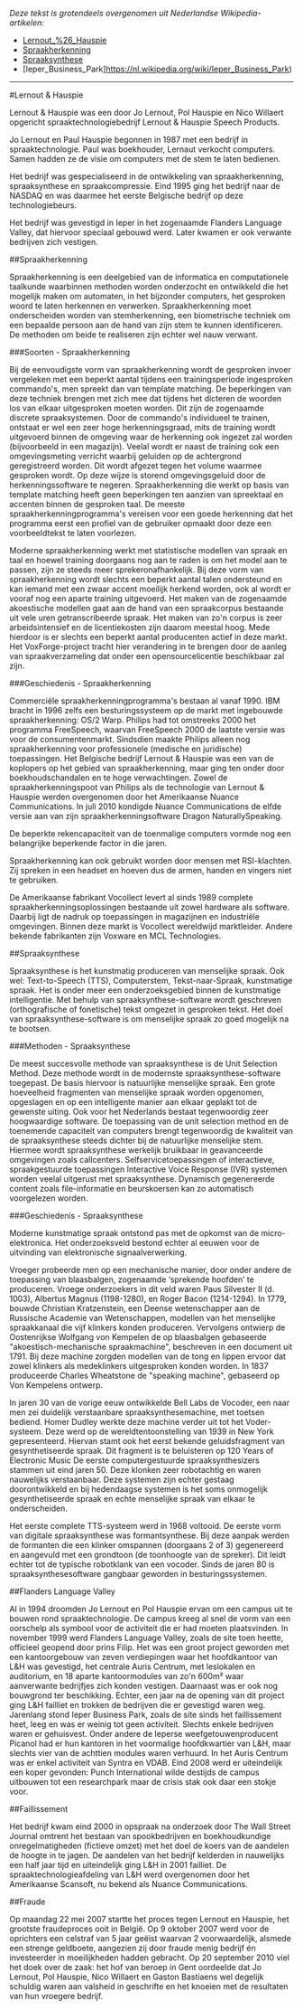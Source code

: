 _Deze tekst is grotendeels overgenomen uit Nederlandse Wikipedia-artikelen:_

- [Lernout_%26_Hauspie](https://nl.wikipedia.org/wiki/Lernout_%26_Hauspie)
- [Spraakherkenning](https://nl.wikipedia.org/wiki/Spraakherkenning)
- [Spraaksynthese](https://nl.wikipedia.org/wiki/Spraaksynthese)
- [Ieper_Business_Park]https://nl.wikipedia.org/wiki/Ieper_Business_Park)

--- 
             
#Lernout & Hauspie

Lernout & Hauspie was een door Jo Lernout, Pol Hauspie en Nico Willaert opgericht spraaktechnologiebedrijf Lernout & Hauspie Speech Products.

Jo Lernout en Paul Hauspie begonnen in 1987 met een bedrijf in spraaktechnologie. Paul was boekhouder, Lernaut verkocht computers. Samen hadden ze de visie om computers met de stem te laten bedienen.

Het bedrijf was gespecialiseerd in de ontwikkeling van spraakherkenning, spraaksynthese en spraakcompressie. Eind 1995 ging het bedrijf naar de NASDAQ en was daarmee het eerste Belgische bedrijf op deze technologiebeurs.

Het bedrijf was gevestigd in Ieper in het zogenaamde Flanders Language Valley, dat hiervoor speciaal gebouwd werd. Later kwamen er ook verwante bedrijven zich vestigen.

##Spraakherkenning

Spraakherkenning is een deelgebied van de informatica en computationele taalkunde waarbinnen methoden worden onderzocht en ontwikkeld die het mogelijk maken om automaten, in het bijzonder computers, het gesproken woord te laten herkennen en verwerken. Spraakherkenning moet onderscheiden worden van stemherkenning, een biometrische techniek om een bepaalde persoon aan de hand van zijn stem te kunnen identificeren. De methoden om beide te realiseren zijn echter wel nauw verwant.

###Soorten - Spraakherkenning

Bij de eenvoudigste vorm van spraakherkenning wordt de gesproken invoer vergeleken met een beperkt aantal tijdens een trainingsperiode ingesproken commando's, men spreekt dan van template matching. De beperkingen van deze techniek brengen met zich mee dat tijdens het dicteren de woorden los van elkaar uitgesproken moeten worden. Dit zijn de zogenaamde discrete spraaksystemen. Door de commando's individueel te trainen, ontstaat er wel een zeer hoge herkenningsgraad, mits de training wordt uitgevoerd binnen de omgeving waar de herkenning ook ingezet zal worden (bijvoorbeeld in een magazijn). Veelal wordt er naast de training ook een omgevingsmeting verricht waarbij geluiden op de achtergrond geregistreerd worden. Dit wordt afgezet tegen het volume waarmee gesproken wordt. Op deze wijze is storend omgevingsgeluid door de herkenningssoftware te negeren. Spraakherkenning die werkt op basis van template matching heeft geen beperkingen ten aanzien van spreektaal en accenten binnen de gesproken taal. De meeste spraakherkenningprogramma's vereisen voor een goede herkenning dat het programma eerst een profiel van de gebruiker opmaakt door deze een voorbeeldtekst te laten voorlezen.

Moderne spraakherkenning werkt met statistische modellen van spraak en taal en hoewel training doorgaans nog aan te raden is om het model aan te passen, zijn ze steeds meer sprekeronafhankelijk. Bij deze vorm van spraakherkenning wordt slechts een beperkt aantal talen ondersteund en kan iemand met een zwaar accent moeilijk herkend worden, ook al wordt er vooraf nog een aparte training uitgevoerd. Het maken van de zogenaamde akoestische modellen gaat aan de hand van een spraakcorpus bestaande uit vele uren getranscribeerde spraak. Het maken van zo'n corpus is zeer arbeidsintensief en de licentiekosten zijn daarom meestal hoog. Mede hierdoor is er slechts een beperkt aantal producenten actief in deze markt. Het VoxForge-project tracht hier verandering in te brengen door de aanleg van spraakverzameling dat onder een opensourcelicentie beschikbaar zal zijn. 

###Geschiedenis - Spraakherkenning

Commerciële spraakherkenningprogramma's bestaan al vanaf 1990. IBM bracht in 1996 zelfs een besturingssysteem op de markt met ingebouwde spraakherkenning: OS/2 Warp. Philips had tot omstreeks 2000 het programma FreeSpeech, waarvan FreeSpeech 2000 de laatste versie was voor de consumentenmarkt. Sindsdien maakte Philips alleen nog spraakherkenning voor professionele (medische en juridische) toepassingen. Het Belgische bedrijf Lernout & Hauspie was een van de koplopers op het gebied van spraakherkenning, maar ging ten onder door boekhoudschandalen en te hoge verwachtingen. Zowel de spraakherkenningspoot van Philips als de technologie van Lernout & Hauspie werden overgenomen door het Amerikaanse Nuance Communications. In juli 2010 kondigde Nuance Communications de elfde versie aan van zijn spraakherkenningsoftware Dragon NaturallySpeaking.

De beperkte rekencapaciteit van de toenmalige computers vormde nog een belangrijke beperkende factor in die jaren.

Spraakherkenning kan ook gebruikt worden door mensen met RSI-klachten. Zij spreken in een headset en hoeven dus de armen, handen en vingers niet te gebruiken.

De Amerikaanse fabrikant Vocollect levert al sinds 1989 complete spraakherkenningsoplossingen bestaande uit zowel hardware als software. Daarbij ligt de nadruk op toepassingen in magazijnen en industriële omgevingen. Binnen deze markt is Vocollect wereldwijd marktleider. Andere bekende fabrikanten zijn Voxware en MCL Technologies. 


##Spraaksynthese


Spraaksynthese is het kunstmatig produceren van menselijke spraak. Ook wel: Text-to-Speech (TTS), Computerstem, Tekst-naar-Spraak, kunstmatige spraak. Het is onder meer een onderzoeksgebied binnen de kunstmatige intelligentie. Met behulp van spraaksynthese-software wordt geschreven (orthografische of fonetische) tekst omgezet in gesproken tekst. Het doel van spraaksynthese-software is om menselijke spraak zo goed mogelijk na te bootsen.

###Methoden - Spraaksynthese

De meest succesvolle methode van spraaksynthese is de Unit Selection Method. Deze methode wordt in de modernste spraaksynthese-software toegepast. De basis hiervoor is natuurlijke menselijke spraak. Een grote hoeveelheid fragmenten van menselijke spraak worden opgenomen, opgeslagen en op een intelligente manier aan elkaar geplakt tot de gewenste uiting. Ook voor het Nederlands bestaat tegenwoordig zeer hoogwaardige software. De toepassing van de unit selection method en de toenemende capaciteit van computers brengt tegenwoordig de kwaliteit van de spraaksynthese steeds dichter bij de natuurlijke menselijke stem. Hiermee wordt spraaksynthese werkelijk bruikbaar in geavanceerde omgevingen zoals callcenters. Selfservicetoepassingen of interactieve, spraakgestuurde toepassingen Interactive Voice Response (IVR) systemen worden veelal uitgerust met spraaksynthese. Dynamisch gegenereerde content zoals file-informatie en beurskoersen kan zo automatisch voorgelezen worden. 

###Geschiedenis - Spraaksynthese
         
Moderne kunstmatige spraak ontstond pas met de opkomst van de micro-elektronica. Het onderzoeksveld bestond echter al eeuwen voor de uitvinding van elektronische signaalverwerking. 

Vroeger probeerde men op een mechanische manier, door onder andere de toepassing van blaasbalgen, zogenaamde ‘sprekende hoofden’ te produceren. Vroege onderzoekers in dit veld waren Paus Silvester II (d. 1003), Albertus Magnus (1198-1280), en Roger Bacon (1214-1294). In 1779, bouwde Christian Kratzenstein, een Deense wetenschapper aan de Russische Academie van Wetenschappen, modellen van het menselijke spraakkanaal die vijf klinkers konden produceren. Vervolgens ontwierp de Oostenrijkse Wolfgang von Kempelen de op blaasbalgen gebaseerde "akoestisch-mechanische spraakmachine", beschreven in een document uit 1791. Bij deze machine zorgden modellen van de tong en lippen ervoor dat zowel klinkers als medeklinkers uitgesproken konden worden. In 1837 produceerde Charles Wheatstone de "speaking machine", gebaseerd op Von Kempelens ontwerp.

In jaren 30 van de vorige eeuw ontwikkelde Bell Labs de Vocoder, een naar men zei duidelijk verstaanbare spraaksynthesemachine, met toetsen bediend. Homer Dudley werkte deze machine verder uit tot het Voder-systeem. Deze werd op de wereldtentoonstelling van 1939 in New York gepresenteerd. Hiervan stamt ook het eerst bekende geluidsfragment van gesynthetiseerde spraak. Dit fragment is te beluisteren op 120 Years of Electronic Music De eerste computergestuurde spraaksynthesizers stammen uit eind jaren 50. Deze klonken zeer robotachtig en waren nauwelijks verstaanbaar. Deze systemen zijn echter gestaag doorontwikkeld en bij hedendaagse systemen is het soms onmogelijk gesynthetiseerde spraak en echte menselijke spraak van elkaar te onderscheiden.

Het eerste complete TTS-systeem werd in 1968 voltooid. De eerste vorm van digitale spraaksynthese was formantsynthese. Bij deze aanpak werden de formanten die een klinker omspannen (doorgaans 2 of 3) gegenereerd en aangevuld met een grondtoon (de toonhoogte van de spreker). Dit leidt echter tot de typische robotklank van een vocoder. Sinds de jaren 80 is spraaksynthesesoftware gangbaar geworden in besturingssystemen. 

##Flanders Language Valley

Al in 1994 droomden Jo Lernout en Pol Hauspie ervan om een campus uit te bouwen rond spraaktechnologie. De campus kreeg al snel de vorm van een oorschelp als symbool voor de activiteit die er had moeten plaatsvinden. In november 1999 werd Flanders Language Valley, zoals de site toen heette, officieel geopend door prins Filip. Het was een groot project geworden met een kantoorgebouw van zeven verdiepingen waar het hoofdkantoor van L&H was gevestigd, het centrale Auris Centrum, met leslokalen en auditorium, en 18 aparte kantoormodules van zo'n 600m² waar aanverwante bedrijfjes zich konden vestigen. Daarnaast was er ook nog bouwgrond ter beschikking. Echter, een jaar na de opening van dit project ging L&H failliet en trokken de bedrijven die er gevestigd waren weg. Jarenlang stond Ieper Business Park, zoals de site sinds het faillissement heet, leeg en was er weinig tot geen activiteit. Slechts enkele bedrijven waren er gehuisvest. Onder andere de Ieperse weefgetouwenproducent Picanol had er hun kantoren in het voormalige hoofdkwartier van L&H, maar slechts vier van de achttien modules waren verhuurd. In het Auris Centrum was er enkel activiteit van Syntra en VDAB. Eind 2008 werd er uiteindelijk een koper gevonden: Punch International wilde destijds de campus uitbouwen tot een researchpark maar de crisis stak ook daar een stokje voor. 

##Faillissement

Het bedrijf kwam eind 2000 in opspraak na onderzoek door The Wall Street Journal omtrent het bestaan van spookbedrijven en boekhoudkundige onregelmatigheden (fictieve omzet) met het doel de koers van de aandelen de hoogte in te jagen. De aandelen van het bedrijf kelderden in nauwelijks een half jaar tijd en uiteindelijk ging L&H in 2001 failliet. De spraaktechnologieafdeling van L&H werd overgenomen door het Amerikaanse Scansoft, nu bekend als Nuance Communications.

##Fraude

Op maandag 22 mei 2007 startte het proces tegen Lernout en Hauspie, het grootste fraudeproces ooit in België. Op 9 oktober 2007 werd voor de oprichters een celstraf van 5 jaar geëist waarvan 2 voorwaardelijk, alsmede een strenge geldboete, aangezien zij door fraude menig bedrijf én investeerder in moeilijkheden hadden gebracht. Op 20 september 2010 viel het doek over de zaak: het hof van beroep in Gent oordeelde dat Jo Lernout, Pol Hauspie, Nico Willaert en Gaston Bastiaens wel degelijk schuldig waren aan valsheid in geschrifte en het knoeien met de resultaten van hun vroegere bedrijf.
